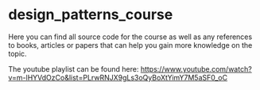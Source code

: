 # design_patterns_course

Here you can find all source code for the course as well as any references to books, articles or papers that can help you gain more knowledge on the topic.

The youtube playlist can be found here: https://www.youtube.com/watch?v=m-lHYVdOzCo&list=PLrwRNJX9gLs3oQyBoXtYimY7M5aSF0_oC
